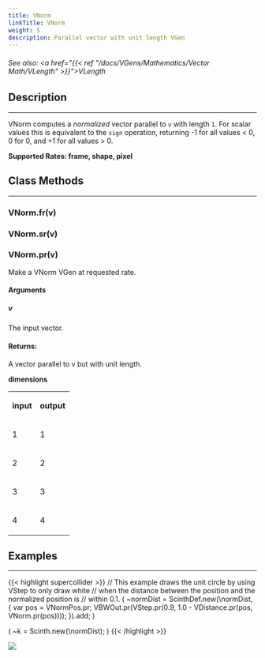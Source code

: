 ```yaml
---
title: VNorm
linkTitle: VNorm
weight: 5
description: Parallel vector with unit length VGen
---
```

<!-- generated file, please edit the original .schelp file(in the Scintillator repository) and then run schelpToMarkDown.scdscript to regenerate. -->
###### See also: <a href="{{< ref "/docs/VGens/Mathematics/Vector Math/VLength" >}}">VLength</a> 



## Description
---



VNorm computes a <em>normalized</em> vector parallel to <code>v</code> with length <code>1</code>. For scalar values this is equivalent to the <code>sign</code> operation, returning -1 for all values < 0, 0 for 0, and +1 for all values > 0.



<strong>Supported Rates: frame, shape, pixel</strong>



## Class Methods
---



### VNorm.fr(v)



### VNorm.sr(v)



### VNorm.pr(v)



Make a VNorm VGen at requested rate.



#### Arguments

##### v



The input vector.





#### Returns:



A vector parallel to v but with unit length.



<strong>dimensions</strong>


<table>
<tr><td>

<strong>input</strong>

</td><td>

<strong>output</strong>

</td></tr>
<tr><td>

1

</td><td>

1

</td></tr>
<tr><td>

2

</td><td>

2

</td></tr>
<tr><td>

3

</td><td>

3

</td></tr>
<tr><td>

4

</td><td>

4

</td></tr>

</table>


## Examples
---



{{< highlight supercollider >}}
// This example draws the unit circle by using VStep to only draw white
// when the distance between the position and the normalized position is
// within 0.1.
(
~normDist = ScinthDef.new(\normDist, {
    var pos = VNormPos.pr;
    VBWOut.pr(VStep.pr(0.9, 1.0 - VDistance.pr(pos, VNorm.pr(pos))));
}).add;
)

(
~k = Scinth.new(\normDist);
)
{{< /highlight >}}

<img src="/images/schelp/VNorm.png" />



